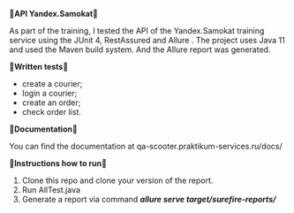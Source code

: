 🚀**API Yandex.Samokat**🚀

As part of the training, I tested the API of the Yandex.Samokat training service using the JUnit 4, RestAssured and Allure .
The project uses Java 11 and used the Maven build system. And the Allure report was generated.
 
📝**Written tests**📝
- create a courier;
- login a courier;
- create an order;
- check order list. 

📁**Documentation**📁 

You can find the documentation at qa-scooter.praktikum-services.ru/docs/

🔖**Instructions how to run**🔖

1. Clone this repo and clone your version of the report. 
2. Run AllTest.java
3. Generate a report via command 
***allure serve target/surefire-reports/***
